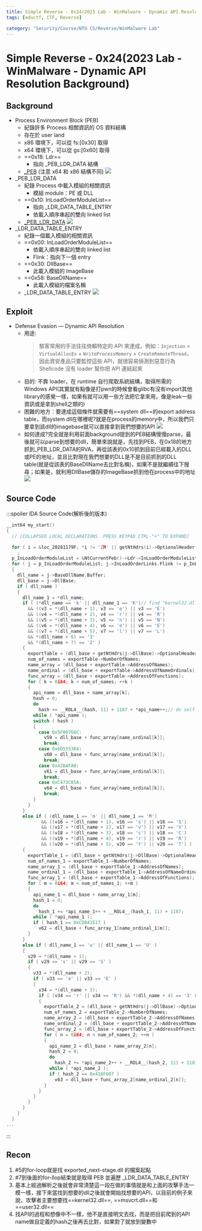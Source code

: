 ```yaml
---
title: Simple Reverse - 0x24(2023 Lab - WinMalware - Dynamic API Resolution Background)
tags: [eductf, CTF, Reverse]

category: "Security/Course/NTU CS/Reverse/WinMalware Lab"
---
```


# Simple Reverse - 0x24(2023 Lab - WinMalware - Dynamic API Resolution Background)

## Background
* Process Environment Block (PEB)
    * 紀錄許多 Process 相關資訊的 OS 資料結構
    * 存在於 user land
    * x86 環境下，可以從 fs:[0x30] 取得
    * x64 環境下，可以從 gs:[0x60] 取得
    * ==0x18: Ldr==
        * 指向 \_PEB\_LDR\_DATA 結構
    * [\_PEB](https://www.vergiliusproject.com/kernels/x64/Windows%2011/22H2%20(2022%20Update)/_PEB) (注意 x64 和 x86 結構不同)
    ![](https://hackmd.io/_uploads/HyIcW4CfT.png)
* \_PEB\_LDR\_DATA
    * 紀錄 Process 中載入模組的相關資訊
        * 模組 module：PE 或 DLL
    * ==0x10: InLoadOrderModuleList==
        * 指向 _LDR_DATA_TABLE_ENTRY
        * 依載入順序串起的雙向 linked list
    * [\_PEB\_LDR\_DATA](https://www.vergiliusproject.com/kernels/x64/Windows%2011/22H2%20(2022%20Update)/_PEB_LDR_DATA)
    ![](https://hackmd.io/_uploads/BJFj-NAGp.png)
* \_LDR\_DATA\_TABLE\_ENTRY
    * 紀錄一個載入模組的相關資訊
    * ==0x00: InLoadOrderModuleList==
        * 依載入順序串起的雙向 linked list
        * Flink：指向下一個 entry
    * ==0x30: DllBase==
        * 此載入模組的 ImageBase
    * ==0x58: BaseDllName==
        * 此載入模組的檔案名稱
    * \_LDR\_DATA\_TABLE\_ENTRY
    ![](https://hackmd.io/_uploads/BJ5JfVAMp.png)

## Exploit
* Defense Evasion — Dynamic API Resolution
    * 用途: 
        > 駭客常用的手法往往倚賴特定的 API 來達成，例如：`Injection` = `VirtualAllocEx` + `WriteProcessMemory` + `CreateRemoteThread`，因此資安產品只要監控這些 API，就很容易偵測到惡意行為
        > Shellcode 沒有 loader 幫你把 API 連結起來
    * 目的: 不靠 loader，在 runtime 自行爬取系統結構，取得所需的 Windows API(其實就有點像是打pwn的時候會看glibc有沒有import其他library的感覺一樣，如果有就可以用一些方法把它拿來用，像是leak一些資訊或是拿到shell之類的)
    * 困難的地方：要達成這個條件就需要有==system dll==的export address table，而system dll在哪裡呢?就是在process的memory中，所以我們只要拿到該dll的imagebase就可以直接拿到我們想要的API
        ![](https://hackmd.io/_uploads/SkIngERMp.png)
    * 如何達成?完全就是利用前面background提到的PEB結構慢慢parse，最後就可以parse到想要的dll，簡單來說就是，先找到PEB，在0x18的地方抓到\_PEB\_LDR\_DATA的RVA，再從該表的0x10抓到目前已經載入的DLL或PE的地址，並且比對現在我們想要的DLL是不是目前抓到的DLL table(就是從該表的BaseDllName去比對名稱)，如果不是就繼續往下搜尋；如果是，就利用DllBase儲存的ImageBase抓到他在process中的地址
        ![](https://hackmd.io/_uploads/H1N1rEAza.png)

## Source Code
:::spoiler IDA Source Code(解析後的版本)
```cpp
__int64 my_start()
{
  // [COLLAPSED LOCAL DECLARATIONS. PRESS KEYPAD CTRL-"+" TO EXPAND]

  for ( i = &loc_20281179F; *i != 'ZM' || getNtHdrs(i)->OptionalHeader.Magic != 0x20B; i = (i - 1) )
    ;
  p_InLoadOrderModuleList = &NtCurrentPeb()->Ldr->InLoadOrderModuleList;
  for ( j = p_InLoadOrderModuleList; j->InLoadOrderLinks.Flink != p_InLoadOrderModuleList; j = j->InLoadOrderLinks.Flink )
  {
    dll_name = j->BaseDllName.Buffer;
    dll_base = j->DllBase;
    if ( dll_name )
    {
      dll_name_1 = *dll_name;
      if ( (*dll_name == 'k' || dll_name_1 == 'K')// find "kernel32.dll" from BaseDllName
        && ((v3 = *(dll_name + 1), v3 == 'e') || v3 == 'E')
        && ((v4 = *(dll_name + 2), v4 == 'r') || v4 == 'R')
        && ((v5 = *(dll_name + 3), v5 == 'n') || v5 == 'N')
        && ((v6 = *(dll_name + 4), v6 == 'e') || v6 == 'E')
        && ((v7 = *(dll_name + 5), v7 == 'l') || v7 == 'L')
        && *(dll_name + 6) == '3'
        && *(dll_name + 7) == '2' )
      {
        exportTable = (dll_base + getNtHdrs(j->DllBase)->OptionalHeader.DataDirectory[0].VirtualAddress);// get kernel32.dll's Export Address Table
        num_of_names = exportTable->NumberOfNames;
        name_array = (dll_base + exportTable->AddressOfNames);
        name_ordinal = (dll_base + exportTable->AddressOfNameOrdinals);
        func_array = (dll_base + exportTable->AddressOfFunctions);
        for ( k = 0i64; k < num_of_names; ++k )
        {
          api_name = dll_base + name_array[k];
          hash = 0;
          do
            hash += __ROL4__(hash, 11) + 1187 + *api_name++;// do self-defined hash function
          while ( *api_name );
          switch ( hash )
          {
            case 0x5F00766C:
              v59 = dll_base + func_array[name_ordinal[k]];
              break;
            case 0x6D555364:
              v60 = dll_base + func_array[name_ordinal[k]];
              break;
            case 0x42B4FA0:
              v61 = dll_base + func_array[name_ordinal[k]];
              break;
            case 0xC473C85A:
              v64 = dll_base + func_array[name_ordinal[k]];
              break;
          }
        }
      }
      else if ( (dll_name_1 == 'm' || dll_name_1 == 'M')
             && ((v16 = *(dll_name + 1), v16 == 's') || v16 == 'S')
             && ((v17 = *(dll_name + 2), v17 == 'v') || v17 == 'V')
             && ((v18 = *(dll_name + 3), v18 == 'c') || v18 == 'C')
             && ((v19 = *(dll_name + 4), v19 == 'r') || v19 == 'R')
             && ((v20 = *(dll_name + 5), v20 == 't') || v20 == 'T') )
      {
        exportTable_1 = (dll_base + getNtHdrs(j->DllBase)->OptionalHeader.DataDirectory[0].VirtualAddress);
        num_of_names_1 = exportTable_1->NumberOfNames;
        name_array_1 = (dll_base + exportTable_1->AddressOfNames);
        name_ordinal_1 = (dll_base + exportTable_1->AddressOfNameOrdinals);
        func_array_1 = (dll_base + exportTable_1->AddressOfFunctions);
        for ( m = 0i64; m < num_of_names_1; ++m )
        {
          api_name_1 = dll_base + name_array_1[m];
          hash_1 = 0;
          do
            hash_1 += *api_name_1++ + __ROL4__(hash_1, 11) + 1187;
          while ( *api_name_1 );
          if ( hash_1 == 0xCD841E17 )
            v62 = dll_base + func_array_1[name_ordinal_1[m]];
        }
      }
      else if ( dll_name_1 == 'u' || dll_name_1 == 'U' )
      {
        v29 = *(dll_name + 1);
        if ( v29 == 's' || v29 == 'S' )
        {
          v33 = *(dll_name + 2);
          if ( v33 == 'e' || v33 == 'E' )
          {
            v34 = *(dll_name + 3);
            if ( (v34 == 'r' || v34 == 'R') && *(dll_name + 4) == '3' && *(dll_name + 5) == '2' )
            {
              exportTable_2 = (dll_base + getNtHdrs(j->DllBase)->OptionalHeader.DataDirectory[0].VirtualAddress);
              num_of_names_2 = exportTable_2->NumberOfNames;
              name_array_2 = (dll_base + exportTable_2->AddressOfNames);
              name_ordinal_2 = (dll_base + exportTable_2->AddressOfNameOrdinals);
              func_array_2 = (dll_base + exportTable_2->AddressOfFunctions);
              for ( n = 0i64; n < num_of_names_2; ++n )
              {
                api_name_2 = dll_base + name_array_2[n];
                hash_2 = 0;
                do
                  hash_2 += *api_name_2++ + __ROL4__(hash_2, 11) + 1187;
                while ( *api_name_2 );
                if ( hash_2 == 0x416F607 )
                  v63 = dll_base + func_array_2[name_ordinal_2[n]];
              }
            }
          }
        }
      }
    }
  }
...
```
:::

## Recon
1. #5的for-loop就是找 exported_next-stage.dll 的檔案起點
2. #7到後面的for-llop結束就是取得 PEB 並遍歷 \_LDR\_DATA\_TABLE\_ENTRY
3. 基本上經過解析之後就會非常清楚這一段在做的事情就是和上面的攻擊手法一模一樣，接下來當找到想要的dll之後就會開始找想要的API，以目前的例子來說，攻擊者主要想要找==kernel32.dll==, ==msvcrt.dll==和==user32.dll==
4. 找API的過程和想像中不一樣，他不是直接明文去找，而是把目前爬到的API name做自定義的hash之後再去比對，如果對了就放到變數中